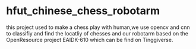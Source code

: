 # hfut_chinese_chess_robotarm
this project used to make a chess play with human,we use opencv and cnn to classifiy and find the locatliy of chesses and our robotarm based on the OpenResource project EAIDK-610 which can be find on Tinggiverse.
